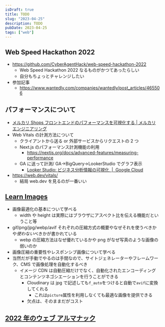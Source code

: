 ```yaml
---
isDraft: true
title: TODO
slug: "2023-04-25"
description: TODO
pubDate: 2023-04-25
tags: ["web"]
---
```


## Web Speed Hackathon 2022

- https://github.com/CyberAgentHack/web-speed-hackathon-2022
  - Web Speed Hackathon 2022 なるものがかつてあったらしい
  - 自分もちょっとチャレンジしたい
- 参加記事
  - https://www.wantedly.com/companies/wantedly/post_articles/465506

## パフォーマンスについて

- [メルカリ Shops フロントエンドのパフォーマンスを可視化する | メルカリエンジニアリング](https://engineering.mercari.com/blog/entry/20221111-mercari-shops-frontend-performance-visualization/)
- Web Vitals の計測方法について
  - クライアントから送る or 外部サービスからリクエストの 2 つ
  - Next.js のパフォーマンス計測機能の利用
    - https://nextjs.org/docs/advanced-features/measuring-performance
  - GA に送って計測/ GA→BigQuery→LookerStudio でグラフ表示
    - [Looker Studio: ビジネス分析情報の可視化  |  Google Cloud](https://cloud.google.com/looker-studio?hl=ja)
- https://web.dev/vitals/
  - 結局 web.dev を見るのが一番いい

## [Learn Images](https://web.dev/learn/images/)

- 画像最適化の基本について学べる
  - width や height は実際にはブラウザにアスペクト比を伝える機能だということ等
- gif/png/jpg/webp/avif それぞれの圧縮方式の概要やなぜそれを使うべきかや*使わない*べきかが書かれている
  - webp の圧縮方法はなぜ優れているかや png がなぜ写真のような画像の弱いのか
- 画像圧縮の重要性やレスポンシブ画像について学べる
- 当然だが手動でやるのは手間なので、サイトジェネレーターやフレームワーク、CMS で画像処理を自動化するべき
  - イメージ CDN は自動圧縮だけでなく、自動化されたエンコーディングとコンテンツネゴシエーションを行うことができる
    - Cloudinary は jpg で記述しても`f_auto`をつけると自動で`avif`に変換してくれる
      - これは`picture`属性を利用しなくても最適な画像を提供できる
    - 欠点は、そのままだがコスト

## [2022 年のウェブ アルマナック](https://almanac.httparchive.org/en/2022/)
